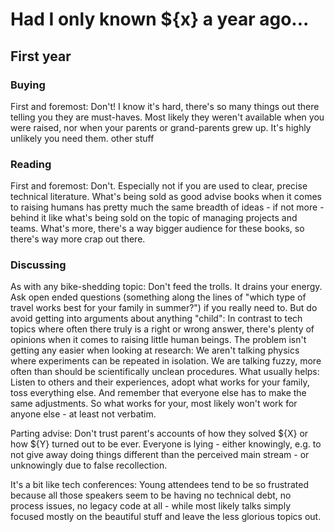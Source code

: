 # Had I only known ${x} a year ago...

## First year

### Buying

First and foremost: Don't! I know it's hard, there's so many things out there telling you they are must-haves. Most likely they weren't available when you were raised, nor when your parents or grand-parents grew up. It's highly unlikely you need them. other stuff


### Reading

First and foremost: Don't. Especially not if you are used to clear, precise technical literature. What's being sold as good advise books when it comes to raising humans has pretty much the same breadth of ideas - if not more - behind it like what's being sold on the topic of managing projects and teams. What's more, there's a way bigger audience for these books, so there's way more crap out there.

### Discussing

As with any bike-shedding topic: Don't feed the trolls. It drains your energy. Ask open ended questions (something along the lines of "which type of travel works best for your family in summer?") if you really need to. But do avoid getting into arguments about anything "child": In contrast to tech topics where often there truly is a right or wrong answer, there's plenty of opinions when it comes to raising little human beings. The problem isn't getting any easier when looking at research: We aren't talking physics where experiments can be repeated in isolation. We are talking fuzzy, more often than should be scientifically unclean procedures. What usually helps: Listen to others and their experiences, adopt what works for your family, toss everything else. And remember that everyone else has to make the same adjustments. So what works for your, most likely won't work for anyone else - at least not verbatim.

Parting advise: Don't trust parent's accounts of how they solved ${X} or how ${Y} turned out to be ever. Everyone is lying - either knowingly, e.g. to not give away doing things different than the perceived main stream - or unknowingly due to false recollection.

It's a bit like tech conferences:  Young attendees tend to be so frustrated because all those speakers seem to be having no technical debt, no process issues, no legacy code at all - while most likely talks simply focused mostly on the beautiful stuff and leave the less glorious topics out.

